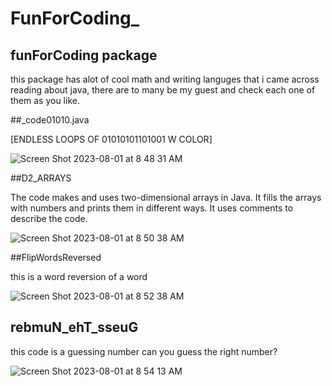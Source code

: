 # FunForCoding_



## funForCoding package

this package has alot of cool math and writing languges that i came across reading about java, there are to many be my guest and check each one of them as you like.

##_code01010.java

[ENDLESS LOOPS OF 01010101101001 W COLOR]

![Screen Shot 2023-08-01 at 8 48 31 AM](https://github.com/White-OvO/FunForCoding_/assets/120700219/1669556d-d6e9-43d3-bc3c-f53f81810919)



##D2_ARRAYS


The code makes and uses two-dimensional arrays in Java.
It fills the arrays with numbers and prints them in different ways.
It uses comments to describe the code.

![Screen Shot 2023-08-01 at 8 50 38 AM](https://github.com/White-OvO/FunForCoding_/assets/120700219/9d58919e-b41d-4051-9884-4874283cb7a7)


##FlipWordsReversed

this is a word reversion of a word 


![Screen Shot 2023-08-01 at 8 52 38 AM](https://github.com/White-OvO/FunForCoding_/assets/120700219/504404c1-c103-4fc3-89b1-694cbcf82f86)


## rebmuN_ehT_sseuG

this code is a guessing number can you guess the right number? 


![Screen Shot 2023-08-01 at 8 54 13 AM](https://github.com/White-OvO/FunForCoding_/assets/120700219/6568e535-a9be-4fc4-8198-6e0df2bc33c0)
